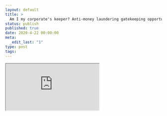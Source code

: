 ```yaml
---
layout: default
title: >
  Am I my corporate's keeper? Anti-money laundering gatekeeping opportunities of the corporate legal officer
status: publish
published: true
date: 2020-4-22 00:00:00
meta:
  _edit_last: "1"
type: post
tags:
---
```

<div  id="qrcode"></div>
<div>
<iframe src="https://researchers.mq.edu.au/en/publications/am-i-my-corporates-keeper-anti-money-laundering-gatekeeping-oppor">
</iframe>
</div>

<script type="text/javascript" src="/js/qr/qrcode.js"></script>
<script type="text/javascript">
new QRCode(document.getElementById("qrcode"), "https://researchers.mq.edu.au/en/publications/am-i-my-corporates-keeper-anti-money-laundering-gatekeeping-oppor");
</script>
        
